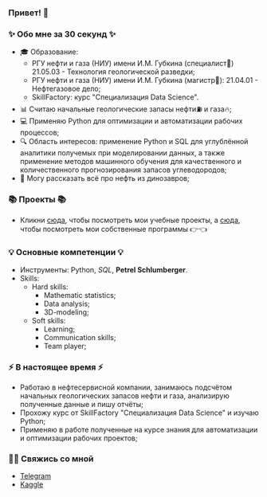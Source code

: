 ### Привет! 👋

### ✨ Обо мне за 30 секунд ✨ 
* 🎓 Образование:
  - РГУ нефти и газа (НИУ) имени И.М. Губкина (специалист📘) 21.05.03 - Технология геологической разведки;
  - РГУ нефти и газа (НИУ) имени И.М. Губкина (магистр📕): 21.04.01 - Нефтегазовое дело;
  - SkillFactory: курс "Специализация Data Science". 
* 📊 Считаю начальные геологические запасы нефти⛽ и газа🔥;
* 💻 Применяю Python для оптимизации и автоматизации рабочих процессов; 
* 🔍 Область интересов: применение Python и SQL для углублённой аналитики получемых при моделировании данных, а также применение методов машинного обучения для качественного и количественного прогнозирования запасов углеводородов; 
* 🐲 Могу рассказать всё про нефть из динозавров;

### 📚 Проекты 📚

* Кликни [сюда](https://github.com/rafferti95/st_data_science), чтобы посмотреть мои учебные проекты, а [сюда](https://github.com/rafferti95/My-projects), чтобы посмотреть мои собственные программы 👉👈

### 💡 Основные компетенции 💡
- Инструменты: Python, *SQL*, **Petrel Schlumberger**.
- Skills: 
  * Hard skills:
    + Mathematic statistics;
    + Data analysis;
    + 3D-modeling;
  * Soft skills:
    + Learning;
    + Communication skills;
    + Team player;

### ⚡️ В настоящее время ⚡️
- Работаю в нефтесервисной компании, занимаюсь подсчётом начальных геологических запасов нефти и газа, анализирую полученные данные и пишу отчёты;
- Прохожу курс от SkillFactory "Специализация Data Science" и изучаю Python;
- Применяю в работе полученные на курсе знания для автоматизации и оптимизации рабочих проектов;

### 🙌🏻 Свяжись со мной
- [Telegram]()
- [Kaggle]()

